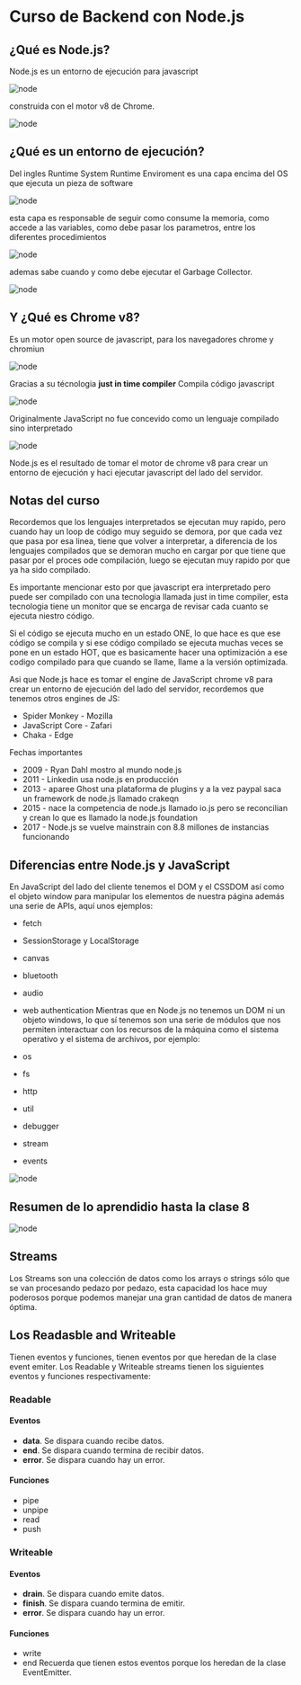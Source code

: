 # Curso de Backend con Node.js

## ¿Qué es Node.js?
Node.js es un entorno de ejecución para javascript

![node](./md/node-1.jpg)

construida con el motor v8 de Chrome.

![node](./md/node-2.jpg)

## ¿Qué es un entorno de ejecución?
Del ingles Runtime System Runtime Enviroment es una capa encima del OS que ejecuta un pieza de software

![node](./md/node-3.jpg)

esta capa es responsable de seguir como consume la memoria, como accede a las variables, como debe pasar los parametros, entre los diferentes procedimientos

![node](./md/node-4.jpg)

ademas sabe cuando y como debe ejecutar el Garbage Collector.

![node](./md/node-5.jpg)

## Y ¿Qué es Chrome v8?
Es un motor open source de javascript, para los navegadores chrome y chromiun

![node](./md/node-6.jpg)

Gracias a su técnologia **just in time compiler** Compila código javascript

![node](./md/node-7.jpg)

Originalmente JavaScript no fue concevido como un lenguaje compilado sino interpretado

![node](./md/node-8.jpg)

Node.js es el resultado de tomar el motor de chrome v8 para crear un entorno de ejecución y haci ejecutar javascript del lado del servidor.
 
## Notas del curso
Recordemos que los lenguajes interpretados se ejecutan muy rapido, pero cuando hay un loop de código muy seguido se demora, por que cada vez que pasa por esa linea, tiene que volver a interpretar, a diferencia de los lenguajes compilados que se demoran mucho en cargar por que tiene que pasar por el proces ode compilación, luego se ejecutan muy rapido por que ya ha sido compilado.
 
Es importante mencionar esto por que javascript era interpretado pero puede ser compilado con una tecnologia llamada just in time compiler, esta tecnologia tiene un monitor que se encarga de revisar cada cuanto se ejecuta niestro código.

Si el código se ejecuta mucho en un estado ONE, lo que hace es que ese código se compila y si ese código compilado se ejecuta muchas veces se pone en un estado HOT, que es basicamente hacer una optimización a ese codigo compilado para que cuando se llame, llame a la versión optimizada.

Asi que Node.js hace es tomar el engine de JavaScript chrome v8 para crear un entorno de ejecución del lado del servidor, recordemos que tenemos otros engines de JS:
* Spider Monkey - Mozilla
* JavaScript Core - Zafari
* Chaka - Edge

Fechas importantes
* 2009 -  Ryan Dahl mostro al mundo node.js
* 2011 - Linkedin usa node.js en producción
* 2013 - aparee Ghost una plataforma de plugins y a la vez paypal saca un framework de node.js llamado crakeqn
* 2015 - nace la competencia de node.js llamado io.js pero se reconcilian y crean lo que es llamado la node.js foundation
* 2017 - Node.js se vuelve mainstrain con 8.8 millones de instancias funcionando

## Diferencias entre Node.js y JavaScript
En JavaScript del lado del cliente tenemos el DOM y el CSSDOM así como el objeto window para manipular los elementos de nuestra página además una serie de APIs, aquí unos ejemplos:

* fetch
* SessionStorage y LocalStorage
* canvas
* bluetooth
* audio
* web authentication
Mientras que en Node.js no tenemos un DOM ni un objeto windows, lo que sí tenemos son una serie de módulos que nos permiten interactuar con los recursos de la máquina como el sistema operativo y el sistema de archivos, por ejemplo:

* os
* fs
* http
* util
* debugger
* stream
* events

![node](./md/node-9.jpg)

## Resumen de lo aprendidio hasta la clase 8

![node](./md/node-10.jpg)

## Streams
Los Streams son una colección de datos como los arrays o strings sólo que se van procesando pedazo por pedazo, esta capacidad los hace muy poderosos porque podemos manejar una gran cantidad de datos de manera óptima.

## Los Readasble and Writeable
Tienen eventos y funciones, tienen eventos por que heredan de la clase event emiter.
Los Readable y Writeable streams tienen los siguientes eventos y funciones respectivamente:

### Readable
#### Eventos
* **data**. Se dispara cuando recibe datos.
* **end**. Se dispara cuando termina de recibir datos.
* **error**. Se dispara cuando hay un error.
#### Funciones
* pipe
* unpipe
* read
* push
### Writeable
#### Eventos
* **drain**. Se dispara cuando emite datos.
* **finish**. Se dispara cuando termina de emitir.
* **error**. Se dispara cuando hay un error.
#### Funciones
* write
* end
Recuerda que tienen estos eventos porque los heredan de la clase EventEmitter.
